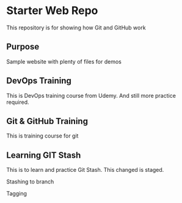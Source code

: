 # Starter Web Repo

This repository is for showing how Git and GitHub work

## Purpose

Sample website with plenty of files for demos

## DevOps Training

This is DevOps training course from Udemy. And still more practice required.

## Git & GitHub Training
This is training course for git

## Learning GIT Stash
This is to learn and practice Git Stash.
This changed is staged.

Stashing to branch

Tagging